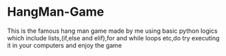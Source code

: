 # HangMan-Game
This is the famous hang man game made by me using basic python logics which include lists,(if,else and elif),for and while loops etc,do try executing it in your computers and enjoy the game
